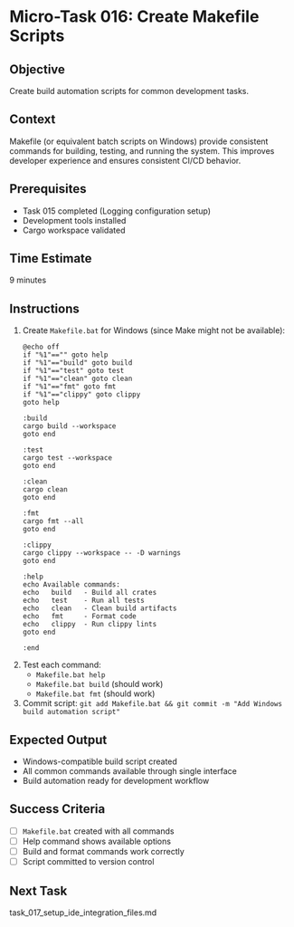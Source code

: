 # Micro-Task 016: Create Makefile Scripts

## Objective
Create build automation scripts for common development tasks.

## Context
Makefile (or equivalent batch scripts on Windows) provide consistent commands for building, testing, and running the system. This improves developer experience and ensures consistent CI/CD behavior.

## Prerequisites
- Task 015 completed (Logging configuration setup)
- Development tools installed
- Cargo workspace validated

## Time Estimate
9 minutes

## Instructions
1. Create `Makefile.bat` for Windows (since Make might not be available):
   ```batch
   @echo off
   if "%1"=="" goto help
   if "%1"=="build" goto build
   if "%1"=="test" goto test
   if "%1"=="clean" goto clean
   if "%1"=="fmt" goto fmt
   if "%1"=="clippy" goto clippy
   goto help
   
   :build
   cargo build --workspace
   goto end
   
   :test
   cargo test --workspace
   goto end
   
   :clean
   cargo clean
   goto end
   
   :fmt
   cargo fmt --all
   goto end
   
   :clippy
   cargo clippy --workspace -- -D warnings
   goto end
   
   :help
   echo Available commands:
   echo   build   - Build all crates
   echo   test    - Run all tests
   echo   clean   - Clean build artifacts
   echo   fmt     - Format code
   echo   clippy  - Run clippy lints
   goto end
   
   :end
   ```
2. Test each command:
   - `Makefile.bat help`
   - `Makefile.bat build` (should work)
   - `Makefile.bat fmt` (should work)
3. Commit script: `git add Makefile.bat && git commit -m "Add Windows build automation script"`

## Expected Output
- Windows-compatible build script created
- All common commands available through single interface
- Build automation ready for development workflow

## Success Criteria
- [ ] `Makefile.bat` created with all commands
- [ ] Help command shows available options
- [ ] Build and format commands work correctly
- [ ] Script committed to version control

## Next Task
task_017_setup_ide_integration_files.md
